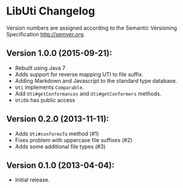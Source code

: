 # LibUti Changelog

Version numbers are assigned according to the Semantic Versioning Specification <http://semver.org>.

## Version 1.0.0 (2015-09-21):
- Rebuilt using Java 7
- Adds support for reverse mapping UTI to file suffix.
- Adding Markdown and Javascript to the standard type database.
- `Uti` implements `Comparable`.
- Add `Uti#getConformances` and `Uti#getConformers` methods.
- `UtiDb` has public access

## Version 0.2.0 (2013-11-11):
- Adds `Uti#conformsTo` method (#1)
- Fixes problem with uppercase file suffixes (#2)
- Adds some additional file types (#3)

## Version 0.1.0 (2013-04-04):
- Initial release.

